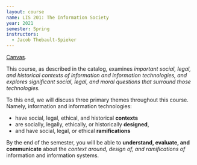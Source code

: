 ```yaml
---
layout: course
name: LIS 201: The Information Society
year: 2021
semester: Spring
instructors:
  - Jacob Thebault-Spieker
---
```


[Canvas](https://canvas.wisc.edu/courses/243405).

<!-- [Overview of final projects](https://cmu-ids-2020.github.io/) -->

This course, as described in the catalog, examines _important social, legal, and historical contexts of information and information technologies, and explores significant social, legal, and moral questions that surround those technologies._

To this end, we will discuss three primary themes throughout this course. Namely, information and information technologies:
- have social, legal, ethical, and historical **contexts**
- are socially, legally, ethically, or historically **designed**,
- and have social, legal, or ethical **ramifications**

By the end of the semester, you will be able to **understand, evaluate, and communicate** about the _context around, design of, and ramifications of_ information and information systems.